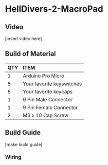 # HellDivers-2-MacroPad

## **Video**
[insert video here]

## **Build of Material**
| QTY | ITEM |
| :--- | :--- |
| 1 | Arduino Pro Micro |
| 8 | Your favorite keyswitches |
| 8 | Your favorite keycaps |
| 1 | 9 Pin Male Connector |
| 1 | 9 Pin Female Connector |
| 2 | M3 x 10 Cap Screw |

## **Build Guide**
[make build guide]

### **Wiring**


